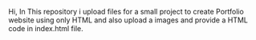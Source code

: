Hi, In This repository i upload files for a small project to create Portfolio website using only HTML and also upload a images and provide a HTML code in index.html file.
